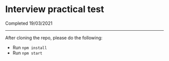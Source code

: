 # Interview practical test

Completed 19/03/2021
___

After cloning the repo, please do the following:

* Run `npm install`
* Run `npm start`
